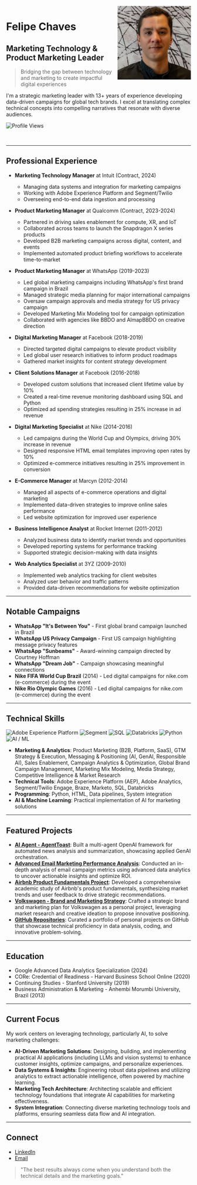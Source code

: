 <img src="felipe.jpeg" align="right" width="200">

# Felipe Chaves

## Marketing Technology & Product Marketing Leader
> Bridging the gap between technology and marketing to create impactful digital experiences

I'm a strategic marketing leader with 13+ years of experience developing data-driven campaigns for global tech brands. I excel at translating complex technical concepts into compelling narratives that resonate with diverse audiences.

![Profile Views](https://komarev.com/ghpvc/?username=ftchvs&color=blue&style=flat-square)

<br clear="both">

---

## Professional Experience

- **Marketing Technology Manager** at Intuit (Contract, 2024)
  - Managing data systems and integration for marketing campaigns
  - Working with Adobe Experience Platform and Segment/Twilio
  - Overseeing end-to-end data ingestion and processing

- **Product Marketing Manager** at Qualcomm (Contract, 2023-2024)
  - Partnered in driving sales enablement for compute, XR, and IoT
  - Collaborated across teams to launch the Snapdragon X series products
  - Developed B2B marketing campaigns across digital, content, and events
  - Implemented automated product briefing workflows to accelerate time-to-market

- **Product Marketing Manager** at WhatsApp (2019-2023)
  - Led global marketing campaigns including WhatsApp's first brand campaign in Brazil
  - Managed strategic media planning for major international campaigns
  - Oversaw campaign approvals and media strategy for US privacy campaign
  - Developed Marketing Mix Modeling tool for campaign optimization
  - Collaborated with agencies like BBDO and AlmapBBDO on creative direction

- **Digital Marketing Manager** at Facebook (2018-2019)
  - Directed targeted digital campaigns to elevate product visibility
  - Led global user research initiatives to inform product roadmaps
  - Gathered market insights for content strategy development

- **Client Solutions Manager** at Facebook (2016-2018)
  - Developed custom solutions that increased client lifetime value by 10%
  - Created a real-time revenue monitoring dashboard using SQL and Python
  - Optimized ad spending strategies resulting in 25% increase in ad revenue

- **Digital Marketing Specialist** at Nike (2014-2016)
  - Led campaigns during the World Cup and Olympics, driving 30% increase in revenue
  - Designed responsive HTML email templates improving open rates by 10%
  - Optimized e-commerce initiatives resulting in 25% improvement in conversion

- **E-Commerce Manager** at Marcyn (2012-2014)
  - Managed all aspects of e-commerce operations and digital marketing
  - Implemented data-driven strategies to improve online sales performance
  - Led website optimization for improved user experience

- **Business Intelligence Analyst** at Rocket Internet (2011-2012)
  - Analyzed business data to identify market trends and opportunities
  - Developed reporting systems for performance tracking
  - Supported strategic decision-making with data insights

- **Web Analytics Specialist** at 3YZ (2009-2010)
  - Implemented web analytics tracking for client websites
  - Analyzed user behavior and traffic patterns
  - Provided data-driven recommendations for website optimization

---

## Notable Campaigns

- **WhatsApp "It's Between You"** - First global brand campaign launched in Brazil
- **WhatsApp US Privacy Campaign** - First US campaign highlighting message privacy features
- **WhatsApp "Sunbeams"** - Award-winning campaign directed by Courtney Hoffman
- **WhatsApp "Dream Job"** - Campaign showcasing meaningful connections
- **Nike FIFA World Cup Brazil** (2014) - Led digital campaigns for nike.com (e-commerce) during the event
- **Nike Rio Olympic Games** (2016) - Led digital campaigns for nike.com (e-commerce) during the event

---

## Technical Skills

![Adobe Experience Platform](https://img.shields.io/badge/Adobe%20Experience%20Platform-%23EC1F24.svg?style=flat-square&logo=adobe&logoColor=white) ![Segment](https://img.shields.io/badge/Segment-%234452F4.svg?style=flat-square&logo=segment&logoColor=white) ![SQL](https://img.shields.io/badge/SQL-%23005C84.svg?style=flat-square&logo=sql&logoColor=white) ![Databricks](https://img.shields.io/badge/Databricks-%23FF3621.svg?style=flat-square&logo=databricks&logoColor=white) ![Python](https://img.shields.io/badge/Python-3776AB?style=flat-square&logo=python&logoColor=white) ![AI / ML](https://img.shields.io/badge/AI%20%2F%20ML-%2300A1E0.svg?style=flat-square)

- **Marketing & Analytics**: Product Marketing (B2B, Platform, SaaS), GTM Strategy & Execution, Messaging & Positioning (AI, GenAI, Responsible AI), Sales Enablement, Campaign Analytics & Optimization, Global Brand Campaign Management, Marketing Mix Modeling, Media Strategy, Competitive Intelligence & Market Research
- **Technical Tools**: Adobe Experience Platform (AEP), Adobe Analytics, Segment/Twilio Engage, Braze, Marketo, SQL, Databricks
- **Programming**: Python, HTML, Data pipelines, System integration
- **AI & Machine Learning**: Practical implementation of AI for marketing solutions

---

## Featured Projects

- [**AI Agent - AgentToast**](https://github.com/ftchvs/AgentToast): Built a multi-agent OpenAI framework for automated news analysis and summarization, showcasing applied GenAI orchestration.
- [**Advanced Email Marketing Performance Analysis**](https://docs.google.com/presentation/d/1wyMAvwm7e2zxo-VR9r4Jp_Q33vASafhXJ23wVBCDPD4/edit?slide=id.p#slide=id.p): Conducted an in-depth analysis of email campaign metrics using advanced data analytics to uncover actionable insights and optimize ROI.
- [**Airbnb Product Fundamentals Project**](https://drive.google.com/file/d/1ofrAL9o0u7IYPhml03J88iFUnMkTrKIN/view): Developed a comprehensive academic study of Airbnb's product fundamentals, synthesizing market trends and user feedback to drive strategic recommendations.
- [**Volkswagen - Brand and Marketing Strategy**](https://drive.google.com/file/d/1LCnm5AwtmQrBvJ93RgqJj3eQfEFthtjF/view): Crafted a strategic brand and marketing plan for Volkswagen as a personal project, leveraging market research and creative ideation to propose innovative positioning.
- [**GitHub Repositories**](https://github.com/ftchvs?tab=repositories): Curated a portfolio of personal projects on GitHub that showcase technical proficiency in data analysis, coding, and innovative problem-solving.

---

## Education

- Google Advanced Data Analytics Specialization (2024)
- CORe: Credential of Readiness - Harvard Business School Online (2020)
- Continuing Studies - Stanford University (2019)
- Business Administration & Marketing - Anhembi Morumbi University, Brazil (2013)

---

## Current Focus

My work centers on leveraging technology, particularly AI, to solve marketing challenges:
- **AI-Driven Marketing Solutions**: Designing, building, and implementing practical AI applications (including LLMs and vision systems) to enhance customer insights, optimize campaigns, and personalize experiences.
- **Data Systems & Insights**: Engineering robust data pipelines and utilizing analytics to extract actionable intelligence, often powered by machine learning.
- **Marketing Tech Architecture**: Architecting scalable and efficient technology foundations that integrate AI capabilities for marketing effectiveness.
- **System Integration**: Connecting diverse marketing technology tools and platforms, ensuring seamless data flow and AI integration.

---

## Connect

- [LinkedIn](https://www.linkedin.com/in/felipetavaresch/)
- [Email](mailto:felipetavareschaves@gmail.com)

> "The best results always come when you understand both the technical details and the marketing goals."
